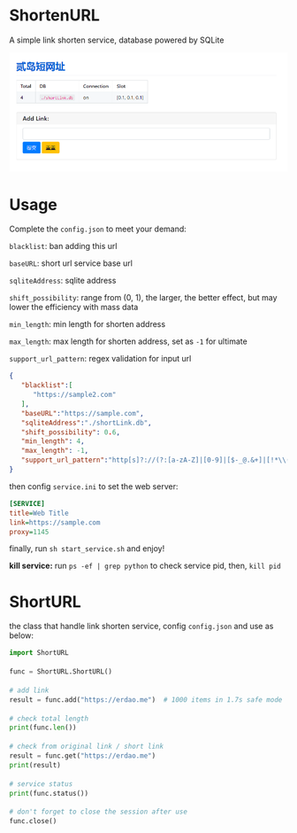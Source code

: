 # ShortenURL
A simple link shorten service, database powered by SQLite

![img.png](doc/img.png)
# Usage
Complete the `config.json` to meet your demand: 

`blacklist`: ban adding this url

`baseURL`: short url service base url

`sqliteAddress`: sqlite address

`shift_possibility`: range from (0, 1), the larger, the better effect, but may lower the efficiency with mass data

`min_length`: min length for shorten address

`max_length`: max length for shorten address, set as `-1` for ultimate

`support_url_pattern`: regex validation for input url

```json
{
   "blacklist":[
      "https://sample2.com"
   ],
   "baseURL":"https://sample.com",
   "sqliteAddress":"./shortLink.db",
   "shift_possibility": 0.6,
   "min_length": 4,
   "max_length": -1,
   "support_url_pattern":"http[s]?://(?:[a-zA-Z]|[0-9]|[$-_@.&+]|[!*\\(\\),]|(?:%[0-9a-fA-F][0-9a-fA-F]))+"
}
```
then config `service.ini` to set the web server:
```ini
[SERVICE]
title=Web Title
link=https://sample.com
proxy=1145
```
finally, run `sh start_service.sh` and enjoy!

**kill service:** run `ps -ef | grep python` to check service pid, then, `kill pid`

# ShortURL 
the class that handle link shorten service, config `config.json` and use as below:
```python
import ShortURL

func = ShortURL.ShortURL()

# add link
result = func.add("https://erdao.me")  # 1000 items in 1.7s safe mode

# check total length
print(func.len())

# check from original link / short link
result = func.get("https://erdao.me")
print(result)

# service status
print(func.status())

# don't forget to close the session after use
func.close()
```
